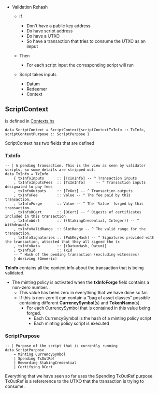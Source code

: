 * Validation Rehash
  * If
    * Don't have a public key address
    * Do have script address
    * Do have a UTXO
    * So have a transaction that tries to consume the UTXO as an imput
  * Then
    * For each script input the corresponding script will run
    
  * Script takes inputs
    * Datum
    * Redeemer
    * Context
    
## ScriptContext 
is defined in [Contexts.hs](https://github.com/input-output-hk/plutus/blob/master/plutus-ledger-api/src/Plutus/V1/Ledger/Contexts.hs)
```
data ScriptContext = ScriptContext{scriptContextTxInfo :: TxInfo, scriptContextPurpose :: ScriptPurpose }
```
ScriptContext has two fields that are defined
### TxInfo
```
-- | A pending transaction. This is the view as seen by validator scripts, so some details are stripped out.
data TxInfo = TxInfo
    { txInfoInputs      :: [TxInInfo] -- ^ Transaction inputs
    , txInfoInputsFees  :: [TxInInfo]     -- ^ Transaction inputs designated to pay fees
    , txInfoOutputs     :: [TxOut] -- ^ Transaction outputs
    , txInfoFee         :: Value -- ^ The fee paid by this transaction.
    , txInfoForge       :: Value -- ^ The 'Value' forged by this transaction.
    , txInfoDCert       :: [DCert] -- ^ Digests of certificates included in this transaction
    , txInfoWdrl        :: [(StakingCredential, Integer)] -- ^ Withdrawals
    , txInfoValidRange  :: SlotRange -- ^ The valid range for the transaction.
    , txInfoSignatories :: [PubKeyHash] -- ^ Signatures provided with the transaction, attested that they all signed the tx
    , txInfoData        :: [(DatumHash, Datum)]
    , txInfoId          :: TxId
    -- ^ Hash of the pending transaction (excluding witnesses)
    } deriving (Generic)
```
__TxInfo__ contains all the context info about the transaction that is being validated.
* The minting policy is activated when the __txInfoForge__ field contains a non-zero number.
  * This value has been zero in everything that we have done so far.
  * If this is non-zero it can contain a "bag of asset classes" possible containing different __CurrencySymbol__(s) and __TokenName__(s).
    * For each CurrencySymbol that is contained in this value being forged.
      * Each CurrencySymbol is the hash of a minting policy script
      * Each minting policy script is executed

### ScriptPurpose
```
-- | Purpose of the script that is currently running
data ScriptPurpose
    = Minting CurrencySymbol
    | Spending TxOutRef
    | Rewarding StakingCredential
    | Certifying DCert
```
Everything that we have seen so far uses the Spending TxOutRef purpose. TxOutRef is a refererence to the UTXO that the transaction is trying to consume.
